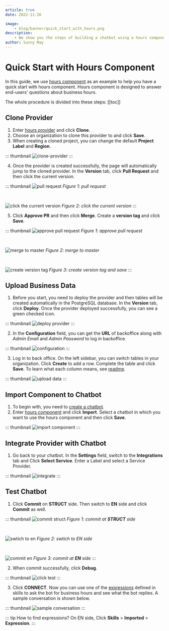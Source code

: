 ```yaml
---
article: true
date: 2022-11-26

image:
    - blog/banner/quick_start_with_hours.png
description:
    - We show you the steps of building a chatbot using a hours component
author: Sunny May
---
```


# Quick Start with Hours Component
In this guide, we use [hours component](https://build.opencui.io/org/622c8ff683536204fe062b55/agent/630dc3282d6df2e68a96c688/service_schema) as an example to help you have a quick start with hours component. Hours component is designed to answer end-users' questions about business hours. 

The whole procedure is divided into these steps:
[[toc]]

## Clone Provider

1. Enter [hours provider](https://build.opencui.io/org/622c8ff683536204fe062b55/agent/634cf3c5fba1927bffe79c86/service_schema) and click **Clone**.
2. Choose an organization to clone this provider to and click **Save**.
3. When creating a cloned project, you can change the default **Project Label** and **Region**.

::: thumbnail
![clone-provider](/images/blog/quick-start-with-service/clone-provider.png)
:::

4. Once the provider is created successfully, the page will automatically jump to the cloned provider. In the **Version** tab, click **Pull Request** and then click the current version.

::: thumbnail
![pull request](/images/blog/quick-start-with-service/pull-request.png)
*Figure 1: pull request*

<br>

![click the current version](/images/blog/quick-start-with-service/click-version.png)
*Figure 2: click the current version*
:::

5. Click **Approve PR** and then click **Merge**. Create a **version tag** and click **Save**.

::: thumbnail
![approve pull request](/images/blog/quick-start-with-service/approve-pr.png)
*Figure 1: approve pull request*

<br>

![merge to master](/images/blog/quick-start-with-service/merge.png)
*Figure 2: merge to master*

<br>

![create version tag](/images/blog/quick-start-with-service/create-version-tag.png)
*Figure 3: create version tag and save*
:::

## Upload Business Data
1. Before you start, you need to deploy the provider and then tables will be created automatically in the PostgreSQL database. In the **Version** tab, click **Deploy**. Once the provider deployed successfully, you can see a green checked icon.

::: thumbnail
![deploy provider](/images/blog/quick-start-with-service/deploy-provider.png)
:::

2. In the **Configuration** field, you can get the **URL** of backoffice along with *Admin Email* and *Admin Password* to log in backoffice. 

::: thumbnail
![configuration](/images/blog/quick-start-with-service/configuration.png)
:::

3. Log in to back office. On the left sidebar, you can switch tables in your organization. Click **Create** to add a row. Complete the table and click **Save**. To learn what each column means, see [readme](../articles/hours-readme.html#about-table).

::: thumbnail
![upload data](/images/blog/quick-start-with-service/upload-data.png)
::: 

## Import Component to Chatbot
1. To begin with, you need to [create a chatbot](../guide/pingpong.md#create-chatbot).
2. Enter [hours component](https://build.opencui.io/org/622c8ff683536204fe062b55/agent/630dc3282d6df2e68a96c688/service_schema) and click **Import**. Select a chatbot in which you want to use the hours component and then click **Save**.

::: thumbnail
![import component](/images/blog/quick-start-with-service/import-component.png)
:::

## Integrate Provider with Chatbot

1. Go back to your chatbot. In the **Settings** field, switch to the **Integrations** tab and Click **Select Service**. Enter a Label and select a Service Provider.

::: thumbnail
![integrate](/images/blog/quick-start-with-service/integrate.png)
:::

## Test Chatbot
1. Click **Commit** on **STRUCT** side. Then switch to **EN** side and click **Commit** as well.

::: thumbnail
![commit struct](/images/blog/quick-start-with-service/commit-struct.png)
*Figure 1: commit at **STRUCT** side*

<br>

![swtich to en](/images/blog/quick-start-with-service/switch-to-en.png)
*Figure 2: swtich to EN side*

<br>

![commit en](/images/blog/quick-start-with-service/commit-en.png)
*Figure 3: commit at **EN** side*
:::

2. When commit successfully, click **Debug**.

::: thumbnail
![click test](/images/blog/quick-start-with-service/click-test.png)
:::

3. Click **CONNECT**. Now you can use one of the [expressions](../guide/glossary.md#expression-exemplars) defined in skills to ask the bot for business hours and see what the bot replies. A sample conversation is shown below.

::: thumbnail
![sample conversation](/images/blog/quick-start-with-service/conversation.png)
:::

::: tip How to find expressions?
On EN side, Click **Skills** > **Imported** > **Expression**.
:::